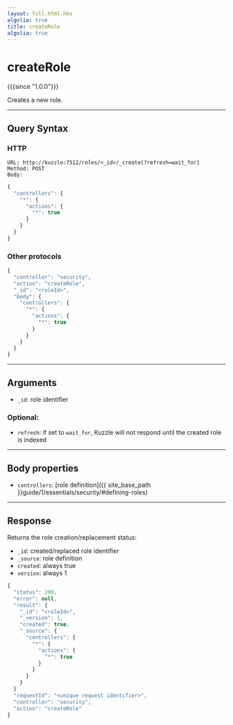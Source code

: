 ```yaml
---
layout: full.html.hbs
algolia: true
title: createRole
algolia: true
---
```


# createRole

{{{since "1.0.0"}}}

Creates a new role.

---

## Query Syntax

### HTTP

```http
URL: http://kuzzle:7512/roles/<_id>/_create[?refresh=wait_for]
Method: POST  
Body:
```

```js
{
  "controllers": {
    "*": {
      "actions": {
        "*": true
      }
    }
  }
}
```

### Other protocols

```js
{
  "controller": "security",
  "action": "createRole",
  "_id": "<roleId>",
  "body": {
    "controllers": {
      "*": {
        "actions": {
          "*": true
        }
      }
    }
  }
}
```

---

## Arguments

* `_id`: role identifier

### Optional:

* `refresh`: if set to `wait_for`, Kuzzle will not respond until the created role is indexed

---

## Body properties

* `controllers`: [role definition]({{ site_base_path }}guide/1/essentials/security/#defining-roles)

---

## Response

Returns the role creation/replacement status:

* `_id`: created/replaced role identifier
* `_source`: role definition
* `created`: always true
* `version`: always 1

```javascript
{
  "status": 200,                     
  "error": null,                     
  "result": {
    "_id": "<roleId>",
    "_version": 1,
    "created": true,
    "_source": {
      "controllers": {
        "*": {
          "actions": {
            "*": true
          }
        }
      }
    }
  }
  "requestId": "<unique request identifier>",
  "controller": "security",
  "action": "createRole"
}
```
